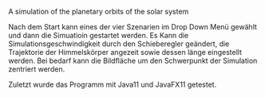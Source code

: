 A simulation of the planetary orbits of the solar system

Nach dem Start kann eines der vier Szenarien im Drop Down Menü gewählt und dann die Simuatioin gestartet werden. 
Es Kann die Simulationsgeschwindigkeit durch den Schieberegler geändert, die Trajektorie der Himmelskörper angezeit sowie dessen länge eingestellt werden.
Bei bedarf kann die Bildfläche um den Schwerpunkt der Simulation zentriert werden.

Zuletzt wurde das Programm mit Java11 und JavaFX11 getestet.

